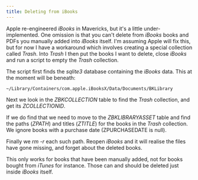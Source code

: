```yaml
---
title: Deleting from iBooks
---
```

Apple re-engineered *iBooks* in Mavericks, but it's a little
under-implemented. One omission is that you can't delete from
*iBooks* books and PDFs you manually added into *iBooks*
itself. I'm assuming Apple will fix this, but for now I have a workaround
which involves creating a special collection called *Trash*. Into
*Trash* I then put the books I want to delete, close *iBooks*
and run a script to empty the *Trash* collection.

The script first finds the *sqlite3* database containing the *iBooks*
data. This at the moment will be beneath:

~~~
~/Library/Containers/com.apple.iBooksX/Data/Documents/BKLibrary

~~~
Next we look in the *ZBKCOLLECTION* table to find the *Trash*
collection, and get its *ZCOLLECTIONID*.

If we do find that we need to move to the *ZBKLIBRARYASSET*
table and find the paths (*ZPATH*) and titles (*ZTITLE*)
for the books in the *Trash* collection. We ignore books
with a purchase date (ZPURCHASEDATE is null).

Finally we *rm -r* each such path. Reopen *iBooks* and it
will realise the files have gone missing, and forget about the
deleted books.

This only works for books that have been manually added,
not for books bought from *iTunes* for instance. Those can
and should be deleted just inside *iBooks* itself.
